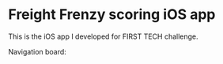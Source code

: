 # Freight Frenzy scoring iOS app
This is the iOS app I developed for FIRST TECH challenge.

Navigation board: